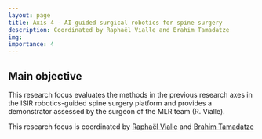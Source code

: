 ```yaml
---
layout: page
title: Axis 4 - AI-guided surgical robotics for spine surgery
description: Coordinated by Raphaël Vialle and Brahim Tamadatze
img:
importance: 4
---
```


## Main objective

This research focus evaluates the methods in the previous research axes in the ISIR robotics-guided spine surgery platform and provides a demonstrator assessed by the surgeon of the MLR team (R. Vialle).

This research focus is coordinated by [Raphaël Vialle](/members/vialle/ "Raphaël Vialle") and [Brahim Tamadatze](/members/tamadazte/ "Brahim Tamadatze")

